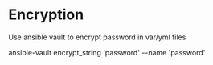 Encryption
==========

Use ansible vault to encrypt password in var/yml files

ansible-vault encrypt_string 'password' --name 'password'